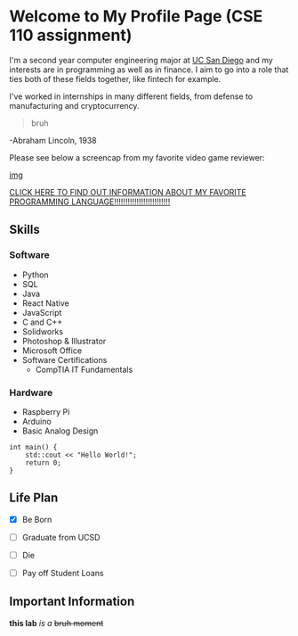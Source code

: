 


# Welcome to My Profile Page (CSE 110 assignment)

I'm a second year computer engineering major at [UC San Diego](https://ucsd.edu/) and my interests are in programming as well as in finance. I aim to go into a role that ties both of these fields together, like fintech for example.

I've worked in internships in many different fields, from defense to manufacturing and cryptocurrency.

> bruh

-Abraham Lincoln, 1938

Please see below a screencap from my favorite video game reviewer:

[img](https://i.redd.it/27zpmnh70xk51.png)



[CLICK HERE TO FIND OUT INFORMATION ABOUT MY FAVORITE PROGRAMMING LANGUAGE!!!!!!!!!!!!!!!!!!!!!!!!!](README.md)



## Skills

### Software

- Python
- SQL
- Java
- React Native
- JavaScript
- C and C++
- Solidworks
- Photoshop & Illustrator
- Microsoft Office
- Software Certifications
  - CompTIA IT Fundamentals

### Hardware

- Raspberry Pi
- Arduino
- Basic Analog Design

```
int main() {
    std::cout << "Hello World!";
    return 0;
}

```
## Life Plan
- [x] Be Born
- [ ] Graduate from UCSD
- [ ] Die
- [ ] Pay off Student Loans


## Important Information
**this lab** *is a*  ~~bruh moment~~
